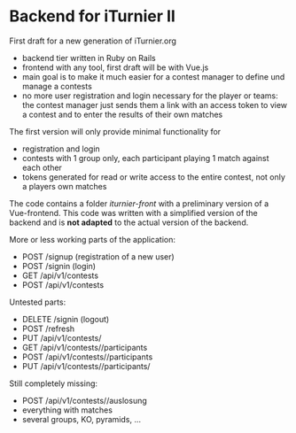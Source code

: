 # Backend for iTurnier II

First draft for a new generation of iTurnier.org
- backend tier written in Ruby on Rails
- frontend with any tool, first draft will be with Vue.js
- main goal is to make it much easier for a contest manager to define und manage a contests
- no more user registration and login necessary for the player or teams: the contest manager just sends them a link with an access token to view a contest and to enter the results of their own matches

The first version will only provide minimal functionality for
- registration and login
- contests with 1 group only, each participant playing 1 match against each other
- tokens generated for read or write access to the entire contest, not only a players own matches

The code contains a folder *iturnier-front* with a preliminary version of a Vue-frontend. This code was written with a simplified version of the backend and is **not adapted** to the actual version of the backend.

More or less working parts of the application:
- POST /signup (registration of a new user)
- POST /signin (login)
- GET /api/v1/contests
- POST /api/v1/contests

Untested parts:
- DELETE /signin (logout)
- POST /refresh
- PUT /api/v1/contests/<id>
- GET /api/v1/contests/<id>/participants
- POST /api/v1/contests/<id>/participants
- PUT /api/v1/contests/<id>/participants/<id>

Still completely missing:
- POST /api/v1/contests/<id>/auslosung
- everything with matches
- several groups, KO, pyramids, ...
